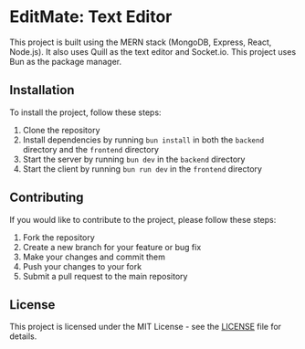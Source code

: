 # EditMate: Text Editor

This project is built using the MERN stack (MongoDB, Express, React, Node.js). It also uses Quill as the text editor and Socket.io.
This project uses Bun as the package manager.

## Installation

To install the project, follow these steps:

1. Clone the repository
2. Install dependencies by running `bun install` in both the `backend` directory and the `frontend` directory
3. Start the server by running `bun dev` in the `backend` directory
4. Start the client by running `bun run dev` in the `frontend` directory

## Contributing

If you would like to contribute to the project, please follow these steps:

1. Fork the repository
2. Create a new branch for your feature or bug fix
3. Make your changes and commit them
4. Push your changes to your fork
5. Submit a pull request to the main repository

## License

This project is licensed under the MIT License - see the [LICENSE](LICENSE) file for details.
